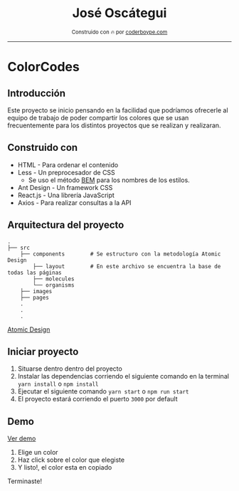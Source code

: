 <div align="center">
    <h1>José Oscátegui</h1>
    <sub>Construido con 🔥︎ por
      <a href="https://coderboype.com">coderboype.com</a>
    </sub>
</div>

---

# ColorCodes

## Introducción
Este proyecto se inicio pensando en la facilidad que podríamos
ofrecerle al equipo de trabajo de poder compartir los colores que se usan
frecuentemente para los distintos proyectos que se realizan y realizaran. 

## Construido con
* HTML - Para ordenar el contenido
* Less - Un preprocesador de CSS
    - Se uso el método [BEM](http://getbem.com/naming/) para los nombres de los estilos. 
* Ant Design - Un framework CSS 
* React.js - Una librería JavaScript
* Axios - Para realizar consultas a la API

## Arquitectura del proyecto
    .
    ├── src
        ├── components        # Se estructuro con la metodología Atomic Design
            ├── layout        # En este archivo se encuentra la base de todas las páginas 
            ├── molecules     
            └── organisms
        ├── images
        ├── pages
        .
        .
        .
[Atomic Design](https://bradfrost.com/blog/post/atomic-web-design/)

## Iniciar proyecto
1. Situarse dentro dentro del proyecto
2. Instalar las dependencias corriendo el siguiente comando en la terminal `yarn install` o `npm install`
3. Ejecutar el siguiente comando `yarn start` o `npm run start`
4. El proyecto estará corriendo el puerto `3000` por default 

## Demo
[Ver demo](https://github.com/JOsktgui)

1. Elige un color
2. Haz click sobre el color que elegiste
3. Y listo!, el color esta en copiado

Terminaste!

